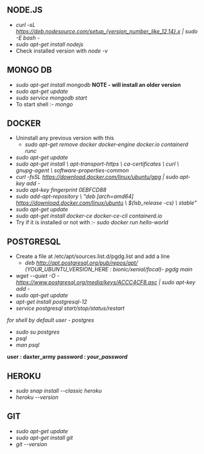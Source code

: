## NODE.JS
* *curl -sL https://deb.nodesource.com/setup_{version_number_like_12,14}.x | sudo -E bash -*
* *sudo apt-get install nodejs*
* Check installed version with *node -v*

## MONGO DB
* *sudo apt-get install mongodb* **NOTE - will install an older version**
* *sudo apt-get update*
* *sudo service mongodb start*
* To start shell :- *mongo*

## DOCKER
* Uninstall any previous version with this
    * *sudo apt-get remove docker docker-engine docker.io containerd runc*
* *sudo apt-get update*
* *sudo apt-get install \ apt-transport-https \ ca-certificates \ curl \ gnupg-agent \ software-properties-common*
* *curl -fsSL https://download.docker.com/linux/ubuntu/gpg | sudo apt-key add -*
* *sudo apt-key fingerprint 0EBFCD88*
* *sudo add-apt-repository \ "deb [arch=amd64] https://download.docker.com/linux/ubuntu \ $(lsb_release -cs) \ stable"*
* *sudo apt-get update*
* *sudo apt-get install docker-ce docker-ce-cli containerd.io*
* Try if it is installed or not with :- *sudo docker run hello-world*

## POSTGRESQL
* Create a file at /etc/apt/sources.list.d/pgdg.list and add a line
    * *deb http://apt.postgresql.org/pub/repos/apt/ (YOUR_UBUNTU_VERSION_HERE : bionic/xenial/focal)- pgdg main*
* *wget --quiet -O - https://www.postgresql.org/media/keys/ACCC4CF8.asc | sudo apt-key add -*
* *sudo apt-get update*
* *apt-get install postgresql-12*
* *service postgresql start/stop/status/restart*

*for shell by default user - postgres*
* *sudo su postgres*
* *psql*
* *man psql*

**user : daxter_army**
**password : *your_password***

## HEROKU
* *sudo snap install --classic heroku*
* *heroku --version*

## GIT
* *sudo apt-get update*
* *sudo apt-get install git*
* *git --version*
